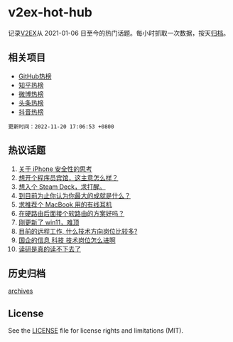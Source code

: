 # v2ex-hot-hub

 记录[V2EX](https://www.v2ex.com/)从 2021-01-06 日至今的热门话题。每小时抓取一次数据，按天[归档](archives)。
 
 ## 相关项目

- [GitHub热榜](https://github.com/snaildev/github-hot-hub)
- [知乎热榜](https://github.com/snaildev/zhihu-hot-hub)
- [微博热榜](https://github.com/snaildev/weibo-hot-hub)
- [头条热榜](https://github.com/snaildev/toutiao-hot-hub)
- [抖音热榜](https://github.com/snaildev/douyin-hot-hub)


 `更新时间：2022-11-20 17:06:53 +0800`

## 热议话题

1. [关于 iPhone 安全性的思考](https://www.v2ex.com/t/896534)
1. [想开个程序员宾馆，这主意怎么样？](https://www.v2ex.com/t/896467)
1. [想入个 Steam Deck，求打醒。](https://www.v2ex.com/t/896537)
1. [到目前为止你认为你最大的成就是什么？](https://www.v2ex.com/t/896580)
1. [求推荐个 MacBook 用的有线耳机](https://www.v2ex.com/t/896501)
1. [在硬路由后面接个软路由的方案好吗？](https://www.v2ex.com/t/896483)
1. [刚更新了 win11，难顶](https://www.v2ex.com/t/896506)
1. [目前的远程工作, 什么技术方向岗位比较多?](https://www.v2ex.com/t/896516)
1. [国企的信息 科技 技术岗位怎么进啊](https://www.v2ex.com/t/896533)
1. [读研是真的读不下去了](https://www.v2ex.com/t/896530)

## 历史归档

[archives](archives)

## License

See the [LICENSE](LICENSE) file for license rights and limitations (MIT).

